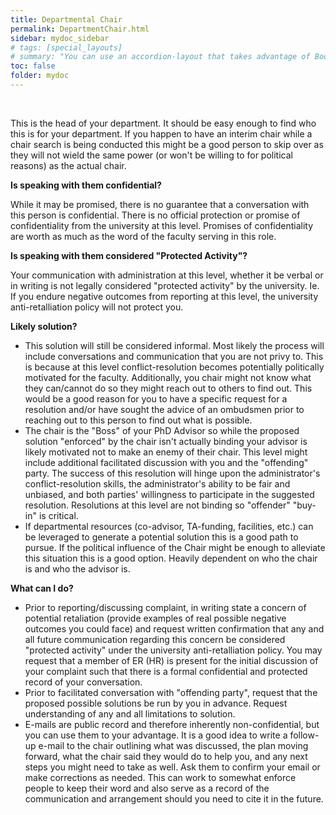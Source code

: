 ```yaml
---
title: Departmental Chair
permalink: DepartmentChair.html
sidebar: mydoc_sidebar
# tags: [special_layouts]
# summary: "You can use an accordion-layout that takes advantage of Bootstrap styling. This is useful for an FAQ page."
toc: false
folder: mydoc
---
```


<p>&nbsp;</p>
<p>This is the head of your department. It should be easy enough to find who this is for your department. If you happen to have an interim chair while a chair search is being conducted this might be a good person to skip over as they will not wield the same power (or won't be willing to for political reasons) as the actual chair.</p>
<p><b>Is speaking with them confidential?</b></p>
   <p class="answer">While it may be promised, there is no guarantee that a conversation with this person is confidential. There is no official protection or promise of confidentiality from the university at this level. Promises of confidentiality are worth as much as the word of the faculty serving in this role.</p>
<p><b>Is speaking with them considered "Protected Activity"?</b></p>
   <p class="answer">Your communication with administration at this level, whether it be verbal or in writing is not legally considered "protected activity" by the university. Ie. If you endure negative outcomes from reporting at this level, the university anti-retalliation policy will not protect you.</p>
<p><b>Likely solution?</b></p>
   <p><ul>
	<li>This solution will still be considered informal. Most likely the process will include conversations and communication that you are not privy to. This is because at this level conflict-resolution becomes potentially politically motivated for the faculty. Additionally, you chair might not know what they can/cannot do so they might reach out to others to find out. This would be a good reason for you to have a specific request for a resolution and/or have sought the advice of an ombudsmen prior to reaching out to this person to find out what is possible.</li>
	<li>The chair is the "Boss" of your PhD Advisor so while the proposed solution "enforced" by the chair isn't actually binding your advisor is likely motivated not to make an enemy of their chair. This level might include additional facilitated discussion with you and the "offending" party. The success of this resolution will hinge upon the administrator's conflict-resolution skills, the administrator's ability to be fair and unbiased, and both parties' willingness to participate in the suggested resolution. Resolutions at this level are not binding so "offender" "buy-in" is critical.</li>
	<li>If departmental resources (co-advisor, TA-funding, facilities, etc.) can be leveraged to generate a potential solution this is a good path to pursue. If the political influence of the Chair might be enough to alleviate this situation this is a good option. Heavily dependent on who the chair is and who the advisor is.</li>
    </ul></p>
<p><b>What can I do?</b></p>
      <p><ul>
	<li>Prior to reporting/discussing complaint, in writing state a concern of potential retaliation (provide examples of real possible negative outcomes you could face) and request written confirmation that any and all future communication regarding this concern be considered "protected activity" under the university anti-retalliation policy. You may request that a member of ER (HR) is present for the initial discussion of your complaint such that there is a formal confidential and protected record of your conversation.</li>
	<li>Prior to facilitated conversation with "offending party", request that the proposed possible solutions be run by you in advance. Request understanding of any and all limitations to solution.</li>
	<li>E-mails are public record and therefore inherently non-confidential, but you can use them to your advantage. It is a good idea to write a follow-up e-mail to the chair outlining what was discussed, the plan moving forward, what the chair said they would do to help you, and any next steps you might need to take as well. Ask them to confirm your email or make corrections as needed. This can work to somewhat enforce people to keep their word and also serve as a record of the communication and arrangement should you need to cite it in the future.</li>
    </ul></p>
<p>&nbsp;</p>

<script>
    if(location.hash !== null && location.hash !== "")
    {
        var url = location.hash.endsWith("-1") ? location.hash.substring(0, location.hash.length-2) : location.hash;
        $(url + ".collapse").collapse("show");
    }
</script>